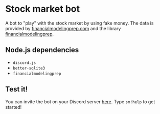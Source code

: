 # Stock market bot
A bot to "play" with the stock market by using fake money.
The data is provided by [financialmodelingprep.com](financialmodelingprep.com) and the library [financialmodelingprep](https://github.com/patelneel55/financialmodelingprep).

## Node.js dependencies
- `discord.js`
- `better-sqlite3`
- `financialmodelingprep`

## Test it!
You can invite the bot on your Discord server [here](https://discordapp.com/oauth2/authorize?client_id=700690470891814912&permissions=3072&scope=bot). Type `sm!help` to get started!

